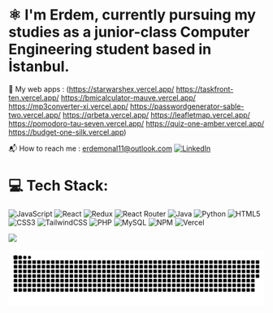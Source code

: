 # ⚛️ I'm Erdem, currently pursuing my studies as a junior-class Computer Engineering student based in İstanbul.
🔭 My web apps : (https://starwarshex.vercel.app/ https://taskfront-ten.vercel.app/ https://bmicalculator-mauve.vercel.app/ https://mp3converter-xi.vercel.app/ https://passwordgenerator-sable-two.vercel.app/ https://qrbeta.vercel.app/ https://leafletmap.vercel.app/ https://pomodoro-tau-seven.vercel.app/ https://quiz-one-amber.vercel.app/  https://budget-one-silk.vercel.app) 

📬 How to reach me : erdemonal11@outlook.com                      [![LinkedIn](https://img.shields.io/badge/LinkedIn-%230077B5.svg?logo=linkedin&logoColor=white)](https://linkedin.com/in/erdemonal11) 




# 💻 Tech Stack:
![JavaScript](https://img.shields.io/badge/javascript-%23323330.svg?style=plastic&logo=javascript&logoColor=%23F7DF1E) ![React](https://img.shields.io/badge/react-%2320232a.svg?style=plastic&logo=react&logoColor=%2361DAFB) ![Redux](https://img.shields.io/badge/redux-%23593d88.svg?style=plastic&logo=redux&logoColor=white) ![React Router](https://img.shields.io/badge/React_Router-CA4245?style=plastic&logo=react-router&logoColor=white) ![Java](https://img.shields.io/badge/java-%23ED8B00.svg?style=plastic&logo=java&logoColor=white) ![Python](https://img.shields.io/badge/python-3670A0?style=plastic&logo=python&logoColor=ffdd54) ![HTML5](https://img.shields.io/badge/html5-%23E34F26.svg?style=plastic&logo=html5&logoColor=white) ![CSS3](https://img.shields.io/badge/css3-%231572B6.svg?style=plastic&logo=css3&logoColor=white) ![TailwindCSS](https://img.shields.io/badge/tailwindcss-%2338B2AC.svg?style=plastic&logo=tailwind-css&logoColor=white) ![PHP](https://img.shields.io/badge/php-%23777BB4.svg?style=plastic&logo=php&logoColor=white) ![MySQL](https://img.shields.io/badge/mysql-%2300f.svg?style=plastic&logo=mysql&logoColor=white) ![NPM](https://img.shields.io/badge/NPM-%23000000.svg?style=plastic&logo=npm&logoColor=white) ![Vercel](https://img.shields.io/badge/vercel-%23000000.svg?style=plastic&logo=vercel&logoColor=white)
  
 
![](https://github-readme-stats.vercel.app/api/top-langs/?username=erdemonal11&theme=react&hide_border=false&include_all_commits=false&count_private=false&layout=compact)

 


<img src="https://raw.githubusercontent.com/erdemonal11/erdemonal11/output/snake.svg" alt="Snake animation" />



###
